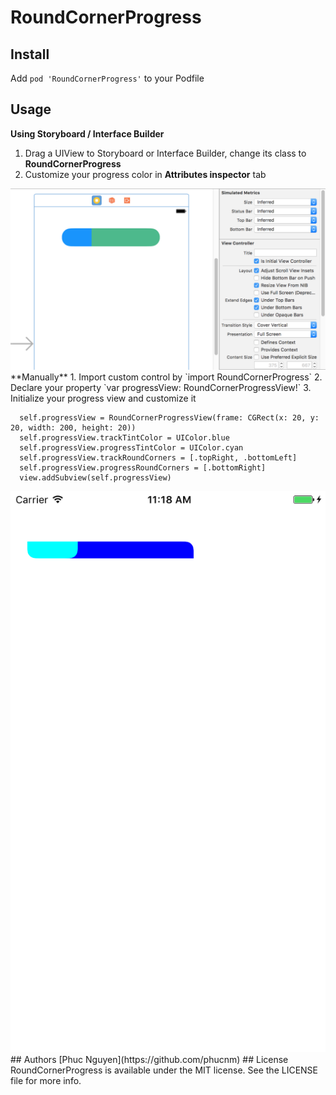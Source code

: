 # RoundCornerProgress

## Install
  Add ``` pod 'RoundCornerProgress' ``` to your Podfile
## Usage 
**Using Storyboard / Interface Builder**
  1. Drag a UIView to Storyboard or Interface Builder, change its class to **RoundCornerProgress**
  2. Customize your progress color in **Attributes inspector** tab
  <img src="IB.png"/>
**Manually**
  1. Import custom control by `import RoundCornerProgress`
  2. Declare your property `var progressView: RoundCornerProgressView!`
  3. Initialize your progress view and customize it
  
  ```
    self.progressView = RoundCornerProgressView(frame: CGRect(x: 20, y: 20, width: 200, height: 20))
    self.progressView.trackTintColor = UIColor.blue
    self.progressView.progressTintColor = UIColor.cyan
    self.progressView.trackRoundCorners = [.topRight, .bottomLeft]
    self.progressView.progressRoundCorners = [.bottomRight]
    view.addSubview(self.progressView)
  ```
  <img src="Manually.png"/>
## Authors
[Phuc Nguyen](https://github.com/phucnm)
## License
RoundCornerProgress is available under the MIT license. See the LICENSE file for more info.
